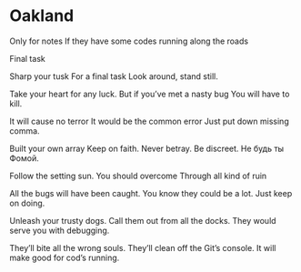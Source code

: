 # Oakland
Only for notes If they have some codes running along the roads

Final task

Sharp your tusk
For a final task
Look around, stand still.

Take your heart for any luck.
But if you’ve met a nasty bug
You will have to kill.

It will cause no terror
It would be the common error
Just put down missing comma.

Built your own array
Keep on faith. Never betray.
Be discreet. Не будь ты Фомой.

Follow the setting sun.
You should overcome
Through all kind of ruin

All the bugs will have been caught.
You know they could be a lot.
Just keep on doing.

Unleash your trusty dogs.
Call them out from all the docks.
They would serve you with debugging.

They’ll bite all the wrong souls.
They’ll clean off the Git’s console.
It will make good for cod’s running.
